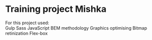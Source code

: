 # Training project Mishka
For this project used: <br>
  Gulp
  Sass
  JavaScript
  BEM methodology
  Graphics optimising
  Bitmap retinization
  Flex-box
